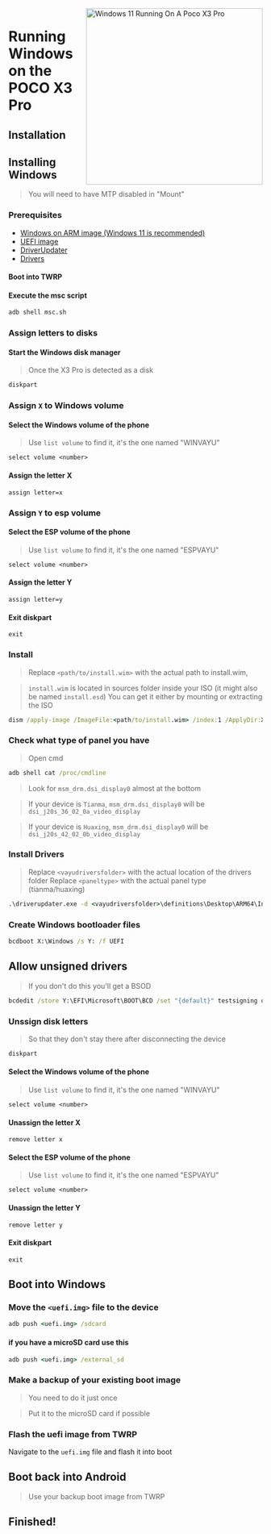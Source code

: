 <img align="right" src="https://github.com/woa-vayu/src_vayu_windows/blob/main/2Poco X3 Pro Windows.png" width="350" alt="Windows 11 Running On A Poco X3 Pro">


# Running Windows on the POCO X3 Pro

## Installation

## Installing Windows
> You will need to have MTP disabled in "Mount"

### Prerequisites

- [Windows on ARM image (Windows 11 is recommended)](https://uupdump.net/)
- [UEFI image](https://github.com/woa-vayu/edk2-msm/releases/latest)
- [DriverUpdater](https://github.com/WOA-Project/DriverUpdater/releases/latest)
- [Drivers](https://github.com/woa-vayu/Vayu-Drivers/releases/latest)

#### Boot into TWRP

#### Execute the msc script

```cmd
adb shell msc.sh
```

  

### Assign letters to disks
  

#### Start the Windows disk manager

> Once the X3 Pro is detected as a disk

```cmd
diskpart
```


### Assign `X` to Windows volume

#### Select the Windows volume of the phone
> Use `list volume` to find it, it's the one named "WINVAYU"

```diskpart
select volume <number>
```

#### Assign the letter X
```diskpart
assign letter=x
```

### Assign `Y` to esp volume

#### Select the ESP volume of the phone
> Use `list volume` to find it, it's the one named "ESPVAYU"

```diskpart
select volume <number>
```

#### Assign the letter Y

```diskpart
assign letter=y
```

#### Exit diskpart
```diskpart
exit
```

  
  

### Install

> Replace `<path/to/install.wim>` with the actual path to install.wim,

> `install.wim` is located in sources folder inside your ISO
> (it might also be named `install.esd`)
> You can get it either by mounting or extracting the ISO

```cmd
dism /apply-image /ImageFile:<path/to/install.wim> /index:1 /ApplyDir:X:\
```

### Check what type of panel you have

> Open cmd

```cmd
adb shell cat /proc/cmdline
```
> Look for `msm_drm.dsi_display0` almost at the bottom

> If your device is `Tianma`, `msm_drm.dsi_display0` will be `dsi_j20s_36_02_0a_video_display`

> If your device is `Huaxing`, `msm_drm.dsi_display0` will be `dsi_j20s_42_02_0b_video_display`

### Install Drivers

> Replace `<vayudriversfolder>` with the actual location of the drivers folder
> Replace `<paneltype>` with the actual panel type (tianma/huaxing)

```cmd
.\driverupdater.exe -d <vayudriversfolder>\definitions\Desktop\ARM64\Internal\vayu_<paneltype>.txt -r <vayudriversfolder> -p X:
```

  

### Create Windows bootloader files

```cmd
bcdboot X:\Windows /s Y: /f UEFI
```

  
  

## Allow unsigned drivers

> If you don't do this you'll get a BSOD

```cmd
bcdedit /store Y:\EFI\Microsoft\BOOT\BCD /set "{default}" testsigning on
```

### Unssign disk letters
  
> So that they don't stay there after disconnecting the device

```cmd
diskpart
```


#### Select the Windows volume of the phone
> Use `list volume` to find it, it's the one named "WINVAYU"

```diskpart
select volume <number>
```

#### Unassign the letter X
```diskpart
remove letter x
```

#### Select the ESP volume of the phone
> Use `list volume` to find it, it's the one named "ESPVAYU"

```diskpart
select volume <number>
```

#### Unassign the letter Y

```diskpart
remove letter y
```

#### Exit diskpart
```diskpart
exit
```

## Boot into Windows

### Move the `<uefi.img>` file to the device

```cmd
adb push <uefi.img> /sdcard
```

#### if you have a microSD card use this

```cmd
adb push <uefi.img> /external_sd
```


### Make a backup of your existing boot image
> You need to do it just once

> Put it to the microSD card if possible


### Flash the uefi image from TWRP
Navigate to the `uefi.img` file and flash it into boot

## Boot back into Android
> Use your backup boot image from TWRP

## Finished!

